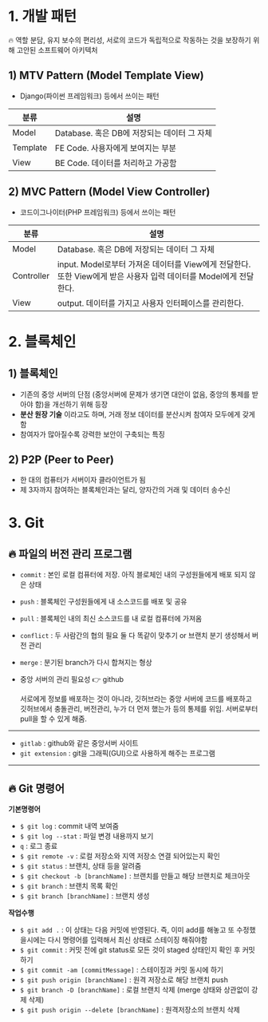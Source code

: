 # 1. 개발 패턴

🔥 역할 분담, 유지 보수의 편리성, 서로의 코드가 독립적으로 작동하는 것을 보장하기 위해 고안된 소프트웨어 아키텍처

## 1) MTV Pattern (Model Template View)

- Django(파이썬 프레임워크) 등에서 쓰이는 패턴

| 분류     | 설명                                        |
| -------- | ------------------------------------------- |
| Model    | Database. 혹은 DB에 저장되는 데이터 그 자체 |
| Template | FE Code. 사용자에게 보여지는 부분           |
| View     | BE Code. 데이터를 처리하고 가공함           |

## 2) MVC Pattern (Model View Controller)

- 코드이그나이터(PHP 프레임워크) 등에서 쓰이는 패턴

| 분류       | 설명                                                                                                              |
| ---------- | ----------------------------------------------------------------------------------------------------------------- |
| Model      | Database. 혹은 DB에 저장되는 데이터 그 자체                                                                       |
| Controller | input. Model로부터 가져온 데이터를 View에게 전달한다. 또한 View에게 받은 사용자 입력 데이터를 Model에게 전달한다. |
| View       | output. 데이터를 가지고 사용자 인터페이스를 관리한다.                                                             |

# 2. 블록체인

## 1) 블록체인

- 기존의 중앙 서버의 단점 (중앙서버에 문제가 생기면 대안이 없음, 중앙의 통제를 받아야 함)을 개선하기 위해 등장
- **분산 원장 기술** 이라고도 하며, 거래 정보 데이터를 분산시켜 참여자 모두에게 갖게 함
- 참여자가 많아질수록 강력한 보안이 구축되는 특징

## 2) P2P (Peer to Peer)

- 한 대의 컴퓨터가 서버이자 클라이언트가 됨
- 제 3자까지 참여하는 블록체인과는 달리, 양자간의 거래 및 데이터 송수신

# 3. Git

## 🔥 파일의 **버전 관리** 프로그램
- `commit` : 본인 로컬 컴퓨터에 저장. 아직 블로체인 내의 구성원들에게 배포 되지 않은 상태
- `push` : 블록체인 구성원들에게 내 소스코드를 배포 및 공유
- `pull` : 블록체인 내의 최신 소스코드를 내 로컬 컴퓨터에 가져옴
- `conflict` : 두 사람간의 협의 필요
  둘 다 똑같이 맞추기 or 브랜치 분기 생성해서 버전 관리
- `merge` : 분기된 branch가 다시 합쳐지는 형상
- 중앙 서버의 관리 필요성 👉 github

  서로에게 정보를 배포하는 것이 아니라, 깃허브라는 중앙 서버에 코드를 배포하고 깃허브에서 충돌관리, 버전관리, 누가 더 먼저 했는가 등의 통제를 위임. 서버로부터 pull을 할 수 있게 해줌.

***

- ```gitlab``` : github와 같은 중앙서버 사이트
- ```git extension``` : git을 그래픽(GUI)으로 사용하게 해주는 프로그램

***
## 🔥 Git 명령어

**기본명령어**
- ```$ git log``` : commit 내역 보여줌
- ```$ git log --stat``` : 파일 변경 내용까지 보기 
- ```q``` : 로그 종료
- ```$ git remote -v``` : 로컬 저장소와 지역 저장소 연결 되어있는지 확인
- ```$ git status``` : 브랜치, 상태 등을 알려줌
- ```$ git checkout -b [branchName]``` : 브랜치를 만들고 해당 브랜치로 체크아웃
- ```$ git branch``` : 브랜치 목록 확인
- ```$ git branch [branchName]``` : 브랜치 생성


**작업수행**
- ```$ git add .``` : 이 상태는 다음 커밋에 반영된다. 즉, 이미 add를 해놓고 또 수정했을시에는 다시 명령어를 입력해서 최신 상태로 스테이징 해줘야함
- ```$ git commit``` : 커밋 전에 git status로 모든 것이 staged 상태인지 확인 후 커밋하기
- ```$ git commit -am [commitMessage]``` : 스테이징과 커밋 동시에 하기
- ```$ git push origin [branchName]``` : 원격 저장소로 해당 브랜치 push
- ```$ git branch -D [branchName]``` : 로컬 브랜치 삭제 (merge 상태와 상관없이 강제 삭제)
- ```$ git push origin --delete [branchName]``` : 원격저장소의 브랜치 삭제
